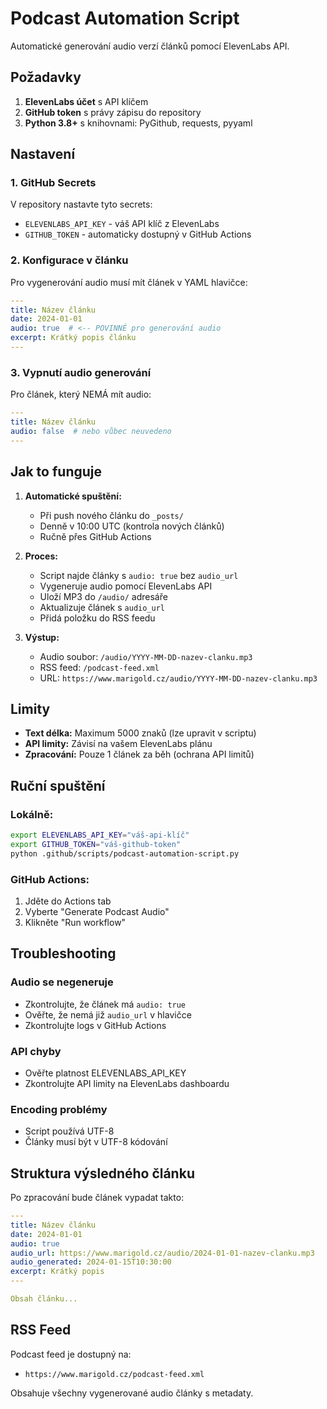 # Podcast Automation Script

Automatické generování audio verzí článků pomocí ElevenLabs API.

## Požadavky

1. **ElevenLabs účet** s API klíčem
2. **GitHub token** s právy zápisu do repository
3. **Python 3.8+** s knihovnami: PyGithub, requests, pyyaml

## Nastavení

### 1. GitHub Secrets

V repository nastavte tyto secrets:
- `ELEVENLABS_API_KEY` - váš API klíč z ElevenLabs
- `GITHUB_TOKEN` - automaticky dostupný v GitHub Actions

### 2. Konfigurace v článku

Pro vygenerování audio musí mít článek v YAML hlavičce:

```yaml
---
title: Název článku
date: 2024-01-01
audio: true  # <-- POVINNÉ pro generování audio
excerpt: Krátký popis článku
---
```

### 3. Vypnutí audio generování

Pro článek, který NEMÁ mít audio:

```yaml
---
title: Název článku
audio: false  # nebo vůbec neuvedeno
---
```

## Jak to funguje

1. **Automatické spuštění:**
   - Při push nového článku do `_posts/`
   - Denně v 10:00 UTC (kontrola nových článků)
   - Ručně přes GitHub Actions

2. **Proces:**
   - Script najde články s `audio: true` bez `audio_url`
   - Vygeneruje audio pomocí ElevenLabs API
   - Uloží MP3 do `/audio/` adresáře
   - Aktualizuje článek s `audio_url`
   - Přidá položku do RSS feedu

3. **Výstup:**
   - Audio soubor: `/audio/YYYY-MM-DD-nazev-clanku.mp3`
   - RSS feed: `/podcast-feed.xml`
   - URL: `https://www.marigold.cz/audio/YYYY-MM-DD-nazev-clanku.mp3`

## Limity

- **Text délka:** Maximum 5000 znaků (lze upravit v scriptu)
- **API limity:** Závisí na vašem ElevenLabs plánu
- **Zpracování:** Pouze 1 článek za běh (ochrana API limitů)

## Ruční spuštění

### Lokálně:
```bash
export ELEVENLABS_API_KEY="váš-api-klíč"
export GITHUB_TOKEN="váš-github-token"
python .github/scripts/podcast-automation-script.py
```

### GitHub Actions:
1. Jděte do Actions tab
2. Vyberte "Generate Podcast Audio"
3. Klikněte "Run workflow"

## Troubleshooting

### Audio se negeneruje
- Zkontrolujte, že článek má `audio: true`
- Ověřte, že nemá již `audio_url` v hlavičce
- Zkontrolujte logs v GitHub Actions

### API chyby
- Ověřte platnost ELEVENLABS_API_KEY
- Zkontrolujte API limity na ElevenLabs dashboardu

### Encoding problémy
- Script používá UTF-8
- Články musí být v UTF-8 kódování

## Struktura výsledného článku

Po zpracování bude článek vypadat takto:

```yaml
---
title: Název článku
date: 2024-01-01
audio: true
audio_url: https://www.marigold.cz/audio/2024-01-01-nazev-clanku.mp3
audio_generated: 2024-01-15T10:30:00
excerpt: Krátký popis
---

Obsah článku...
```

## RSS Feed

Podcast feed je dostupný na:
- `https://www.marigold.cz/podcast-feed.xml`

Obsahuje všechny vygenerované audio články s metadaty.